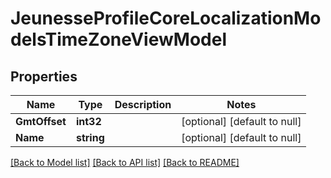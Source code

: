 # JeunesseProfileCoreLocalizationModelsTimeZoneViewModel

## Properties
Name | Type | Description | Notes
------------ | ------------- | ------------- | -------------
**GmtOffset** | **int32** |  | [optional] [default to null]
**Name** | **string** |  | [optional] [default to null]

[[Back to Model list]](../README.md#documentation-for-models) [[Back to API list]](../README.md#documentation-for-api-endpoints) [[Back to README]](../README.md)


